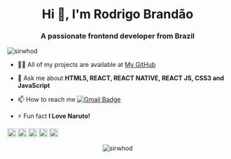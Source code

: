 <h1 align="center">Hi 👋, I'm Rodrigo Brandão</h1>
<h3 align="center">A passionate frontend developer from Brazil</h3>
<p align="left"> <img src="https://komarev.com/ghpvc/?username=sirwhod" alt="sirwhod" /> </p>

- 👨‍💻 All of my projects are available at [My GitHub](https://github.com/sirwhod)

- 💬 Ask me about **HTML5, REACT, REACT NATIVE, REACT JS, CSS3 and JavaScript**

- 📫 How to reach me [![Gmail Badge](https://img.shields.io/badge/-rodrigo.brandao98@gmail.com-c14438?style=flat-square&logo=Gmail&logoColor=white&link=mailto:rodrigo.brandao98@gmail.com)](mailto:rodrigo.brandao98@gmail.com)

- ⚡ Fun fact **I Love Naruto!**

<p align="left"><img src="https://devicons.github.io/devicon/devicon.git/icons/react/react-original-wordmark.svg" alt="react" width="20" height="20"/> <img src="https://devicons.github.io/devicon/devicon.git/icons/android/android-original-wordmark.svg" alt="android" width="20" height="20"/> <img src="https://devicons.github.io/devicon/devicon.git/icons/css3/css3-original-wordmark.svg" alt="css3" width="20" height="20"/> <img src="https://devicons.github.io/devicon/devicon.git/icons/html5/html5-original-wordmark.svg" alt="html5" width="20" height="20"/> <img src="https://devicons.github.io/devicon/devicon.git/icons/javascript/javascript-original.svg" alt="javascript" width="20" height="20"/></p><p align="center"> <img src="https://github-readme-stats.vercel.app/api?username=sirwhod&show_icons=true" alt="sirwhod" /> </p>
